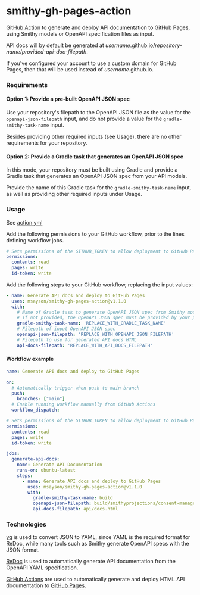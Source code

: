 # smithy-gh-pages-action
GitHub Action to generate and deploy API documentation to GitHub Pages, using Smithy models or OpenAPI specification files as input.

API docs will by default be generated at *username*.github.io/*repository-name*/*provided-api-doc-filepath*.

If you've configured your account to use a custom domain for GitHub Pages, then that will be used instead of *username*.github.io.

### Requirements

#### Option 1: Provide a pre-built OpenAPI JSON spec
Use your repository's filepath to the OpenAPI JSON file as the value for the `openapi-json-filepath` input, and do not provide a value for the `gradle-smithy-task-name` input.

Besides providing other required inputs (see Usage), there are no other requirements for your repository.

#### Option 2: Provide a Gradle task that generates an OpenAPI JSON spec
In this mode, your repository must be built using Gradle and provide a Gradle task that generates an OpenAPI JSON spec from your API models.

Provide the name of this Gradle task for the `gradle-smithy-task-name` input, as well as providing other required inputs under Usage.

### Usage
See [action.yml](action.yml)

Add the following permissions to your GitHub workflow, prior to the lines defining workflow jobs.

```yaml
# Sets permissions of the GITHUB_TOKEN to allow deployment to GitHub Pages
permissions:
  contents: read
  pages: write
  id-token: write
```

Add the following steps to your GitHub workflow, replacing the input values:

```yaml
- name: Generate API docs and deploy to GitHub Pages
  uses: msayson/smithy-gh-pages-action@v1.1.0
  with:
    # Name of Gradle task to generate OpenAPI JSON spec from Smithy models
    # If not provided, the OpenAPI JSON spec must be provided by your package
    gradle-smithy-task-name: 'REPLACE_WITH_GRADLE_TASK_NAME'
    # Filepath of input OpenAPI JSON spec
    openapi-json-filepath: 'REPLACE_WITH_OPENAPI_JSON_FILEPATH'
    # Filepath to use for generated API docs HTML
    api-docs-filepath: 'REPLACE_WITH_API_DOCS_FILEPATH'
```

#### Workflow example
```yaml
name: Generate API docs and deploy to GitHub Pages

on:
  # Automatically trigger when push to main branch
  push:
    branches: ["main"]
  # Enable running workflow manually from GitHub Actions
  workflow_dispatch:

# Sets permissions of the GITHUB_TOKEN to allow deployment to GitHub Pages
permissions:
  contents: read
  pages: write
  id-token: write

jobs:
  generate-api-docs:
    name: Generate API Documentation
    runs-on: ubuntu-latest
    steps:
      - name: Generate API docs and deploy to GitHub Pages
        uses: msayson/smithy-gh-pages-action@v1.1.0
        with:
          gradle-smithy-task-name: build
          openapi-json-filepath: build/smithyprojections/consent-management-api-models/source/openapi/ConsentManagementApi.openapi.json
          api-docs-filepath: api/docs.html
```

### Technologies
[yq](https://github.com/mikefarah/yq) is used to convert JSON to YAML, since YAML is the required format for ReDoc, while many tools such as Smithy generate OpenAPI specs with the JSON format.

[ReDoc](https://github.com/Redocly/redoc) is used to automatically generate API documentation from the OpenAPI YAML specification.

[GitHub Actions](https://docs.github.com/en/actions) are used to automatically generate and deploy HTML API documentation to [GitHub Pages](https://pages.github.com/).
